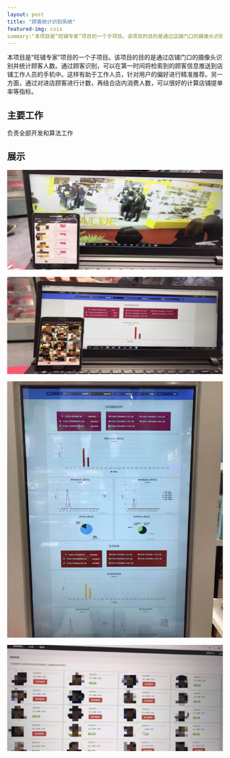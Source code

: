 ```yaml
---
layout: post
title: "顾客统计识别系统"
featured-img: csis
summary:"本项目是“旺铺专家”项目的一个子项目。该项目的目的是通过店铺门口的摄像头识别并统计顾客人数。通过顾客识别，可以在第一时间将检索到的顾客信息推送到店铺工作人员的手机中。这样有助于工作人员，针对用户的偏好进行精准推荐。另一方面，通过对进店顾客进行计数，再结合店内消费人数，可以很好的计算店铺提单率等指标。"
---
```



本项目是“旺铺专家”项目的一个子项目。该项目的目的是通过店铺门口的摄像头识别并统计顾客人数。通过顾客识别，可以在第一时间将检索到的顾客信息推送到店铺工作人员的手机中。这样有助于工作人员，针对用户的偏好进行精准推荐。另一方面，通过对进店顾客进行计数，再结合店内消费人数，可以很好的计算店铺提单率等指标。

## 主要工作

负责全部开发和算法工作


## 展示

![](/images/csis/p1.png)

![](/images/csis/p2.png)

![](/images/csis/p3.png)

![](/images/csis/p4.png)





